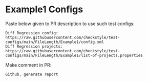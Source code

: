 # Example1 Configs
Paste below given to PR description to use such test configs:
```
Diff Regression config: https://raw.githubusercontent.com/checkstyle/test-configs/main/FileLength/Example1/config.xml
Diff Regression projects: https://raw.githubusercontent.com/checkstyle/test-configs/main/FileLength/Example1/list-of-projects.properties
```
Make comment in PR:
```
Github, generate report
```
